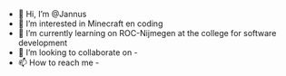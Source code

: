 - 👋 Hi, I’m @Jannus
- 👀 I’m interested in Minecraft en coding
- 🌱 I’m currently learning on ROC-Nijmegen at the college for software development 
- 💞️ I’m looking to collaborate on -
- 📫 How to reach me -

<!---
Jannus-MC/Jannus-MC is a ✨ special ✨ repository because its `README.md` (this file) appears on your GitHub profile.
You can click the Preview link to take a look at your changes.
--->
